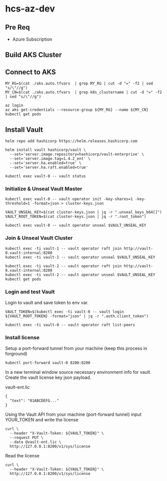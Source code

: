 # hcs-az-dev

## Pre Req
* Azure Subscription 

## Build AKS Cluster

## Connect to AKS
```
MY_RG=$(cat ./aks.auto.tfvars  | grep MY_RG | cut -d "=" -f2 | sed "s/\"//g")
MY_CN=$(cat ./aks.auto.tfvars  | grep k8s_clustername | cut -d "=" -f2 | sed "s/\"//g")

az login
az aks get-credentials --resource-group ${MY_RG} --name ${MY_CN}
kubectl get pods
```

## Install Vault
```
helm repo add hashicorp https://helm.releases.hashicorp.com

helm install vault hashicorp/vault \
  --set='server.image.repository=hashicorp/vault-enterprise' \
  --set='server.image.tag=1.4.2_ent' \
  --set='server.ha.enabled=true' \
  --set='server.ha.raft.enabled=true'

kubectl exec vault-0 -- vault status
```
### Initialize & Unseal Vault Master
```
kubectl exec vault-0 -- vault operator init -key-shares=1 -key-threshold=1 -format=json > cluster-keys.json

VAULT_UNSEAL_KEY=$(cat cluster-keys.json | jq -r ".unseal_keys_b64[]")
VAULT_ROOT_TOKEN=$(cat cluster-keys.json | jq -r ".root_token")

kubectl exec vault-0 -- vault operator unseal $VAULT_UNSEAL_KEY
```

### Join & Unseal Vault Cluster
```
kubectl exec -ti vault-1 -- vault operator raft join http://vault-0.vault-internal:8200
kubectl exec -ti vault-1 -- vault operator unseal $VAULT_UNSEAL_KEY

kubectl exec -ti vault-2 -- vault operator raft join http://vault-0.vault-internal:8200
kubectl exec -ti vault-2 -- vault operator unseal $VAULT_UNSEAL_KEY
kubectl get pods
```

### Login and test Vault
Login to vault and save token to env var.
```
VAULT_TOKEN=$(kubectl exec -ti vault-0 -- vault login ${VAULT_ROOT_TOKEN} -format="json" | jq -r ".auth.client_token")

kubectl exec -ti vault-0 -- vault operator raft list-peers
```

### Install license
Setup a port-forward tunnel from your machine (keep this process in forground)
```
kubectl port-forward vault-0 8200:8200
```
In a new terminal window source necessary environment info for vault.  Create the vault license key json payload.

vault-ent.lic
```
{
  "text": "01ABCDEFG..."
}
```

Using the Vault API from your machine (port-forward tunnel) input YOUR_TOKEN and write the license
```
curl \
  --header "X-Vault-Token: ${VAULT_TOKEN}" \
  --request PUT \
  --data @vault-ent.lic \
  http://127.0.0.1:8200/v1/sys/license
```

Read the license
```
curl \
  --header "X-Vault-Token: ${VAULT_TOKEN}" \
  http://127.0.0.1:8200/v1/sys/license
```